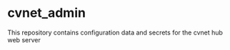 # cvnet_admin

This repository contains configuration data and secrets for the cvnet hub web server
